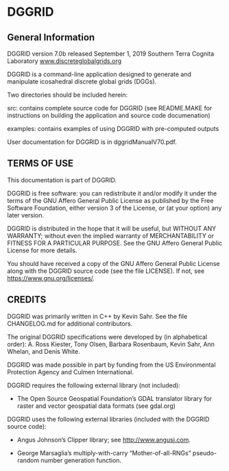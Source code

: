 # DGGRID

## General Information

DGGRID version 7.0b
released September 1, 2019
Southern Terra Cognita Laboratory
www.discreteglobalgrids.org

DGGRID is a command-line application designed to generate and manipulate 
icosahedral discrete global grids (DGGs).

Two directories should be included herein:

   src: contains complete source code for DGGRID (see README.MAKE for 
     instructions on building the application and source code documenation)

   examples: contains examples of using DGGRID with pre-computed outputs

User documentation for DGGRID is in dggridManualV70.pdf.

## TERMS OF USE

This documentation is part of DGGRID.

DGGRID is free software: you can redistribute it and/or modify it under the terms of the GNU Affero General Public License as published by the Free Software Foundation, either version 3 of the License, or (at your option) any later version.

DGGRID is distributed in the hope that it will be useful, but WITHOUT ANY WARRANTY; without even the implied warranty of MERCHANTABILITY or FITNESS FOR A PARTICULAR PURPOSE.  See the GNU Affero General Public License for more details.

You should have received a copy of the GNU Affero General Public License along with the DGGRID source code (see the file LICENSE).  If not, see <https://www.gnu.org/licenses/>.

## CREDITS

DGGRID was primarily written in C++ by Kevin Sahr. See the file CHANGELOG.md 
for additional contributors. 

The original DGGRID specifications were developed by (in alphabetical order): 
A. Ross Kiester, Tony Olsen, Barbara Rosenbaum, Kevin Sahr, Ann Whelan, and 
Denis White.

DGGRID was made possible in part by funding from the US Environmental Protection Agency and Culmen International.

DGGRID requires the following external library (not included):

- The Open Source Geospatial Foundation’s GDAL translator library for raster and vector geospatial data formats (see gdal.org)

DGGRID uses the following external libraries (included with the DGGRID source 
code):

- Angus Johnson’s Clipper library; see http://www.angusj.com.

- George Marsaglia’s multiply-with-carry “Mother-of-all-RNGs” pseudo-random number generation function.



